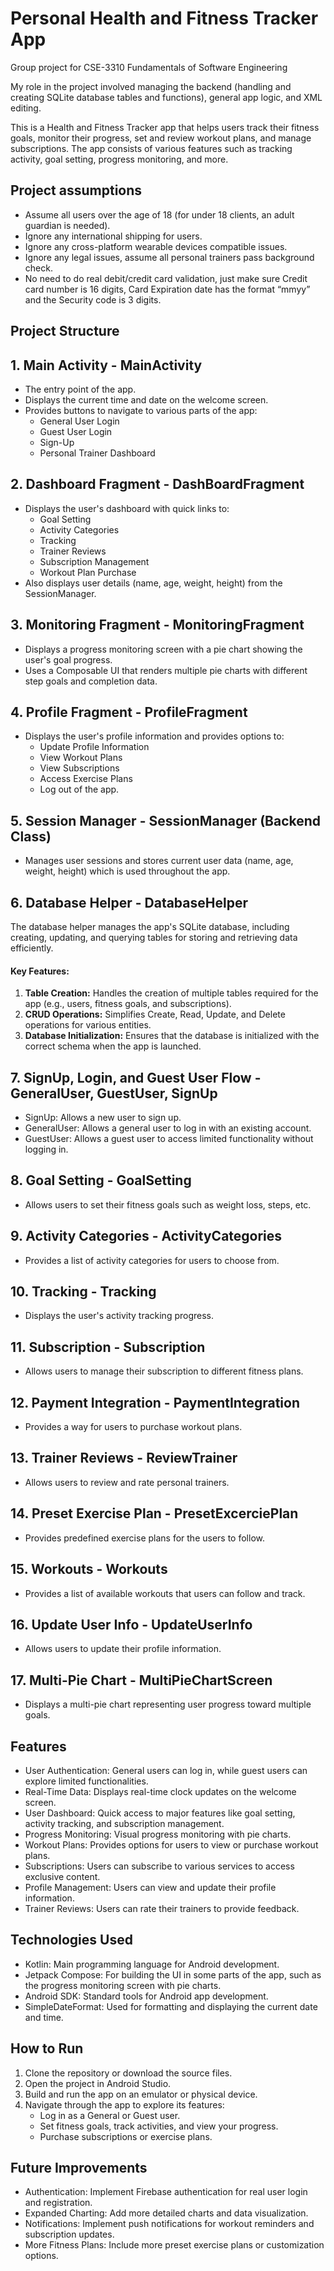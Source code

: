 # Personal Health and Fitness Tracker App

Group project for CSE-3310 Fundamentals of Software Engineering

My role in the project involved managing the backend (handling and creating SQLite database tables and functions), general app logic, and XML editing.

This is a Health and Fitness Tracker app that helps users track their fitness goals, monitor their progress, set and review workout plans, and manage subscriptions. The app consists of various features such as tracking activity, goal setting, progress monitoring, and more.

## Project assumptions
* Assume all users over the age of 18 (for under 18 clients, an adult guardian is needed).
* Ignore any international shipping for users.
* Ignore any cross-platform wearable devices compatible issues.
* Ignore any legal issues, assume all personal trainers pass background check.
* No need to do real debit/credit card validation, just make sure Credit card number is 16 digits, Card Expiration date has the format “mmyy” and the Security code is 3 digits.


## Project Structure

## 1. Main Activity - MainActivity
* The entry point of the app.
* Displays the current time and date on the welcome screen.
* Provides buttons to navigate to various parts of the app:
  * General User Login
  * Guest User Login
  * Sign-Up
  * Personal Trainer Dashboard
  
## 2. Dashboard Fragment - DashBoardFragment
* Displays the user's dashboard with quick links to:
  * Goal Setting
  * Activity Categories
  * Tracking
  * Trainer Reviews
  * Subscription Management
  * Workout Plan Purchase
* Also displays user details (name, age, weight, height) from the SessionManager.

## 3. Monitoring Fragment - MonitoringFragment
* Displays a progress monitoring screen with a pie chart showing the user's goal progress.
* Uses a Composable UI that renders multiple pie charts with different step goals and completion data.

## 4. Profile Fragment - ProfileFragment
* Displays the user's profile information and provides options to:
  * Update Profile Information
  * View Workout Plans
  * View Subscriptions
  * Access Exercise Plans
  * Log out of the app.
  
## 5. Session Manager - SessionManager (Backend Class)
* Manages user sessions and stores current user data (name, age, weight, height) which is used throughout the app.

## 6. Database Helper - DatabaseHelper
The database helper manages the app's SQLite database, including creating, updating, and querying tables for storing and retrieving data efficiently.

#### Key Features:
1. **Table Creation:** Handles the creation of multiple tables required for the app (e.g., users, fitness goals, and subscriptions).
2. **CRUD Operations:** Simplifies Create, Read, Update, and Delete operations for various entities.
3. **Database Initialization:** Ensures that the database is initialized with the correct schema when the app is launched.

## 7. SignUp, Login, and Guest User Flow - GeneralUser, GuestUser, SignUp
* SignUp: Allows a new user to sign up.
* GeneralUser: Allows a general user to log in with an existing account.
* GuestUser: Allows a guest user to access limited functionality without logging in.

## 8. Goal Setting - GoalSetting
* Allows users to set their fitness goals such as weight loss, steps, etc.

## 9. Activity Categories - ActivityCategories
* Provides a list of activity categories for users to choose from.

## 10. Tracking - Tracking
* Displays the user's activity tracking progress.

## 11. Subscription - Subscription
* Allows users to manage their subscription to different fitness plans.

## 12. Payment Integration - PaymentIntegration
* Provides a way for users to purchase workout plans.

## 13. Trainer Reviews - ReviewTrainer
* Allows users to review and rate personal trainers.

## 14. Preset Exercise Plan - PresetExcerciePlan
* Provides predefined exercise plans for the users to follow.

## 15. Workouts - Workouts
* Provides a list of available workouts that users can follow and track.

## 16. Update User Info - UpdateUserInfo
* Allows users to update their profile information.

## 17. Multi-Pie Chart - MultiPieChartScreen
* Displays a multi-pie chart representing user progress toward multiple goals.

## Features
* User Authentication: General users can log in, while guest users can explore limited functionalities.
* Real-Time Data: Displays real-time clock updates on the welcome screen.
* User Dashboard: Quick access to major features like goal setting, activity tracking, and subscription management.
* Progress Monitoring: Visual progress monitoring with pie charts.
* Workout Plans: Provides options for users to view or purchase workout plans.
* Subscriptions: Users can subscribe to various services to access exclusive content.
* Profile Management: Users can view and update their profile information.
* Trainer Reviews: Users can rate their trainers to provide feedback.
  
## Technologies Used
* Kotlin: Main programming language for Android development.
* Jetpack Compose: For building the UI in some parts of the app, such as the progress monitoring screen with pie charts.
* Android SDK: Standard tools for Android app development.
* SimpleDateFormat: Used for formatting and displaying the current date and time.

## How to Run

1. Clone the repository or download the source files.
2. Open the project in Android Studio.
3. Build and run the app on an emulator or physical device.
4. Navigate through the app to explore its features:
   * Log in as a General or Guest user.
   * Set fitness goals, track activities, and view your progress.
   * Purchase subscriptions or exercise plans.


## Future Improvements
* Authentication: Implement Firebase authentication for real user login and registration.
* Expanded Charting: Add more detailed charts and data visualization.
* Notifications: Implement push notifications for workout reminders and subscription updates.
* More Fitness Plans: Include more preset exercise plans or customization options.
